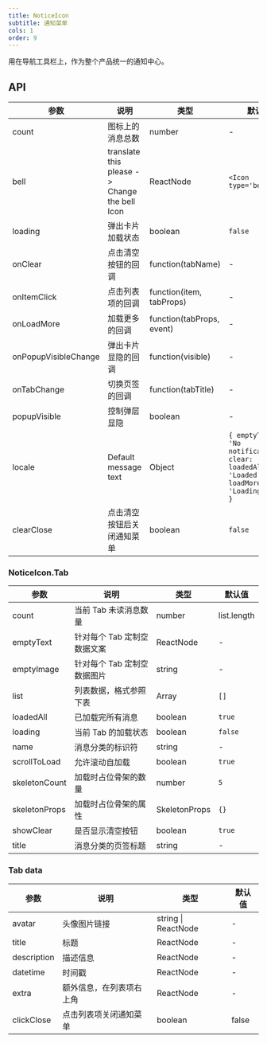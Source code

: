 ```yaml
---
title: NoticeIcon
subtitle: 通知菜单
cols: 1
order: 9
---
```


用在导航工具栏上，作为整个产品统一的通知中心。

## API

参数 | 说明 | 类型 | 默认值
--- | --- | --- | ---
count | 图标上的消息总数 | number | -
bell | translate this please -> Change the bell Icon | ReactNode | `<Icon type='bell' />`
loading | 弹出卡片加载状态 | boolean | `false`
onClear | 点击清空按钮的回调 | function(tabName) | -
onItemClick | 点击列表项的回调 | function(item, tabProps) | -
onLoadMore | 加载更多的回调 | function(tabProps, event) | -
onPopupVisibleChange | 弹出卡片显隐的回调 | function(visible) | -
onTabChange | 切换页签的回调 | function(tabTitle) | -
popupVisible | 控制弹层显隐 | boolean | -
locale | Default message text | Object | `{ emptyText: 'No notifications', clear: 'Clear', loadedAll: 'Loaded', loadMore: 'Loading more' }`
clearClose | 点击清空按钮后关闭通知菜单 | boolean | `false`

### NoticeIcon.Tab

参数 | 说明 | 类型 | 默认值
--- | --- | --- | ---
count | 当前 Tab 未读消息数量 | number | list.length
emptyText | 针对每个 Tab 定制空数据文案 | ReactNode | -
emptyImage | 针对每个 Tab 定制空数据图片 | string | -
list | 列表数据，格式参照下表 | Array | `[]`
loadedAll | 已加载完所有消息 | boolean | `true`
loading | 当前 Tab 的加载状态 | boolean | `false`
name | 消息分类的标识符 | string | -
scrollToLoad | 允许滚动自加载 | boolean | `true`
skeletonCount | 加载时占位骨架的数量 | number | `5`
skeletonProps | 加载时占位骨架的属性 | SkeletonProps | `{}`
showClear | 是否显示清空按钮 | boolean | `true`
title | 消息分类的页签标题 | string | -

### Tab data

参数 | 说明 | 类型 | 默认值
--- | --- | --- | ---
avatar | 头像图片链接 | string \| ReactNode | -
title | 标题 | ReactNode | -
description | 描述信息 | ReactNode | -
datetime | 时间戳 | ReactNode | -
extra | 额外信息，在列表项右上角 | ReactNode | -
clickClose | 点击列表项关闭通知菜单 | boolean | false
